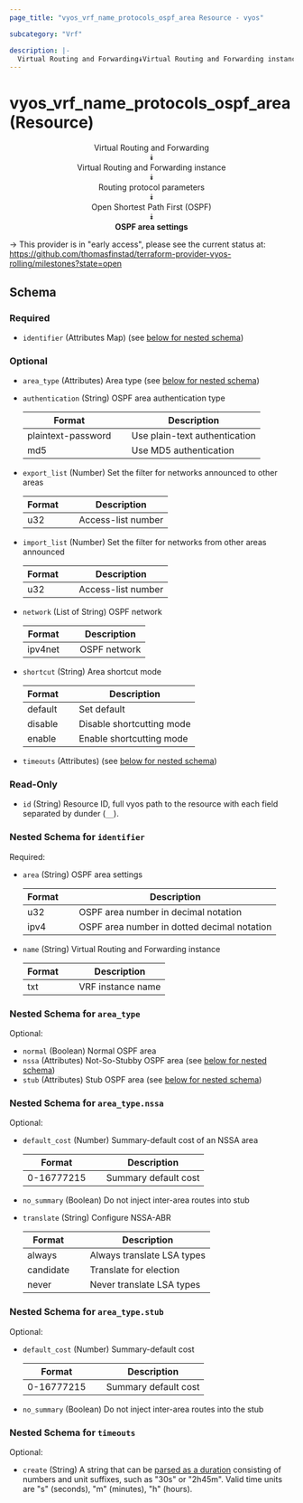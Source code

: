 ```yaml
---
page_title: "vyos_vrf_name_protocols_ospf_area Resource - vyos"

subcategory: "Vrf"

description: |- 
  Virtual Routing and Forwarding⯯Virtual Routing and Forwarding instance⯯Routing protocol parameters⯯Open Shortest Path First (OSPF)⯯OSPF area settings
---
```


# vyos_vrf_name_protocols_ospf_area (Resource)
<center>

Virtual Routing and Forwarding  
⯯  
Virtual Routing and Forwarding instance  
⯯  
Routing protocol parameters  
⯯  
Open Shortest Path First (OSPF)  
⯯  
**OSPF area settings**


</center>

-> This provider is in "early access", please see the current status at: https://github.com/thomasfinstad/terraform-provider-vyos-rolling/milestones?state=open

## Schema

### Required

- `identifier` (Attributes Map) (see [below for nested schema](#nestedatt--identifier))

### Optional

- `area_type` (Attributes) Area type (see [below for nested schema](#nestedatt--area_type))
- `authentication` (String) OSPF area authentication type

    |Format              &emsp;|Description                    |
    |----------------------|---------------------------------|
    |plaintext-password  &emsp;|Use plain-text authentication  |
    |md5                 &emsp;|Use MD5 authentication         |
- `export_list` (Number) Set the filter for networks announced to other areas

    |Format  &emsp;|Description         |
    |----------|----------------------|
    |u32     &emsp;|Access-list number  |
- `import_list` (Number) Set the filter for networks from other areas announced

    |Format  &emsp;|Description         |
    |----------|----------------------|
    |u32     &emsp;|Access-list number  |
- `network` (List of String) OSPF network

    |Format   &emsp;|Description   |
    |-----------|----------------|
    |ipv4net  &emsp;|OSPF network  |
- `shortcut` (String) Area shortcut mode

    |Format   &emsp;|Description                |
    |-----------|-----------------------------|
    |default  &emsp;|Set default                |
    |disable  &emsp;|Disable shortcutting mode  |
    |enable   &emsp;|Enable shortcutting mode   |
- `timeouts` (Attributes) (see [below for nested schema](#nestedatt--timeouts))

### Read-Only

- `id` (String) Resource ID, full vyos path to the resource with each field separated by dunder (`__`).

<a id="nestedatt--identifier"></a>
### Nested Schema for `identifier`

Required:

- `area` (String) OSPF area settings

    |Format  &emsp;|Description                                  |
    |----------|-----------------------------------------------|
    |u32     &emsp;|OSPF area number in decimal notation         |
    |ipv4    &emsp;|OSPF area number in dotted decimal notation  |
- `name` (String) Virtual Routing and Forwarding instance

    |Format  &emsp;|Description        |
    |----------|---------------------|
    |txt     &emsp;|VRF instance name  |


<a id="nestedatt--area_type"></a>
### Nested Schema for `area_type`

Optional:

- `normal` (Boolean) Normal OSPF area
- `nssa` (Attributes) Not-So-Stubby OSPF area (see [below for nested schema](#nestedatt--area_type--nssa))
- `stub` (Attributes) Stub OSPF area (see [below for nested schema](#nestedatt--area_type--stub))

<a id="nestedatt--area_type--nssa"></a>
### Nested Schema for `area_type.nssa`

Optional:

- `default_cost` (Number) Summary-default cost of an NSSA area

    |Format      &emsp;|Description           |
    |--------------|------------------------|
    |0-16777215  &emsp;|Summary default cost  |
- `no_summary` (Boolean) Do not inject inter-area routes into stub
- `translate` (String) Configure NSSA-ABR

    |Format     &emsp;|Description                 |
    |-------------|------------------------------|
    |always     &emsp;|Always translate LSA types  |
    |candidate  &emsp;|Translate for election      |
    |never      &emsp;|Never translate LSA types   |


<a id="nestedatt--area_type--stub"></a>
### Nested Schema for `area_type.stub`

Optional:

- `default_cost` (Number) Summary-default cost

    |Format      &emsp;|Description           |
    |--------------|------------------------|
    |0-16777215  &emsp;|Summary default cost  |
- `no_summary` (Boolean) Do not inject inter-area routes into the stub



<a id="nestedatt--timeouts"></a>
### Nested Schema for `timeouts`

Optional:

- `create` (String) A string that can be [parsed as a duration](https://pkg.go.dev/time#ParseDuration) consisting of numbers and unit suffixes, such as &#34;30s&#34; or &#34;2h45m&#34;. Valid time units are &#34;s&#34; (seconds), &#34;m&#34; (minutes), &#34;h&#34; (hours).  
